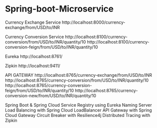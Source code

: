 # Spring-boot-Microservice

Currency Exchange Service
http://localhost:8000/currency-exchange/from/USD/to/INR

Currency Conversion Service
http://localhost:8100/currency-conversion/from/USD/to/INR/quantity/10
http://localhost:8100/currency-conversion-feign/from/USD/to/INR/quantity/10

Eureka
http://localhost:8761/

Zipkin
http://localhost:9411/

API GATEWAY
http://localhost:8765/currency-exchange/from/USD/to/INR
http://localhost:8765/currency-conversion/from/USD/to/INR/quantity/10
http://localhost:8765/currency-conversion-feign/from/USD/to/INR/quantity/10
http://localhost:8765/currency-conversion-new/from/USD/to/INR/quantity/10

Spring Boot & Spring Cloud
Service Registry using Eureka Naming Server
Load Balancing with Spring Cloud LoadBalancer 
API Gateway with Spring Cloud Gateway
Circuit Breaker with Resilience4j 
Distributed Tracing with Zipkin
